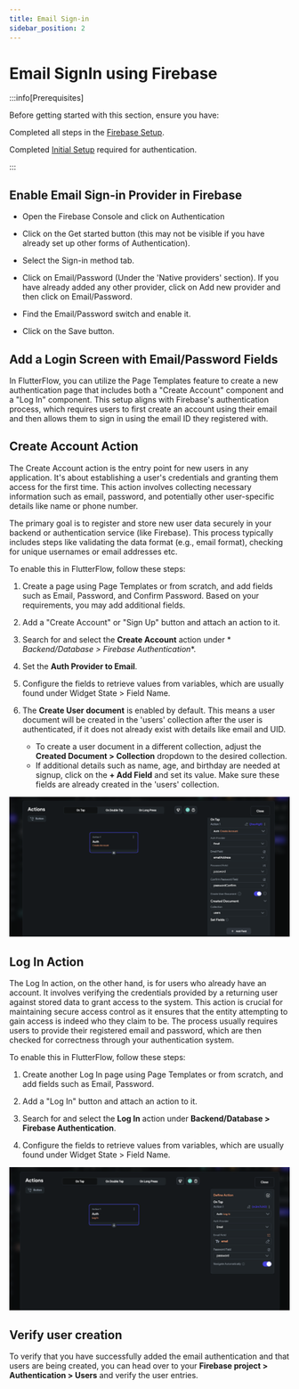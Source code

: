 ```yaml
---
title: Email Sign-in
sidebar_position: 2
---
```


# Email SignIn using Firebase

:::info[Prerequisites]

Before getting started with this section, ensure you have:

Completed all steps in
the [Firebase Setup](/docs/Integrations/Authentication/How%20Tos/Firebase%20Authebase%20Auth/initial-setup.md).

Completed [Initial Setup](/docs/Integrations/Authentication/How%20Tos/Firebase%20Authebase%20Auth/initial-setup.md)
required for authentication.

:::

## Enable Email Sign-in Provider in Firebase

- Open the Firebase Console and click on Authentication
- Click on the Get started button (this may not be visible if you have already
  set up other forms of Authentication).

- Select the Sign-in method tab.

- Click on Email/Password (Under the 'Native providers' section). If you have
  already added any other provider, click on Add new provider and then click on
  Email/Password.

- Find the Email/Password switch and enable it.

- Click on the Save button.

## Add a Login Screen with Email/Password Fields

In FlutterFlow, you can utilize the Page Templates feature to create a new
authentication page that includes both a "Create Account" component and a "Log
In" component. This setup aligns with Firebase's authentication process, which
requires users to first create an account using their email and then allows them
to sign in using the email ID they registered with.

## Create Account Action

The Create Account action is the entry point for new users in any application.
It's about establishing a user's credentials and granting them access for the
first time. This action involves collecting necessary information such as email,
password, and potentially other user-specific details like name or phone number.

The primary goal is to register and store new user data securely in your backend
or authentication service (like Firebase). This process typically includes steps
like validating the data format (e.g., email format), checking for unique
usernames or email addresses etc.

To enable this in FlutterFlow, follow these steps:

1. Create a page using Page Templates or from scratch, and add fields such as
   Email, Password, and Confirm Password. Based on your requirements, you may
   add
   additional fields.
2. Add a "Create Account" or "Sign Up" button and attach an action to it.

3. Search for and select the **Create Account** action under *
   *Backend/Database >
   Firebase Authentication**.
4. Set the **Auth Provider to Email**.
5. Configure the fields to retrieve values from variables, which are usually
   found
   under Widget State > Field Name.
6. The **Create User document** is enabled by default. This means a user
   document will
   be created in the 'users' collection after the user is authenticated, if it
   does
   not already exist with details like email and UID.

    - To create a user document in a different collection, adjust the **Created
      Document > Collection** dropdown to the desired collection.
    - If additional details such as name, age, and birthday are needed at
      signup,
      click on the **+ Add Field** and set its value. Make sure these fields are
      already
      created in the 'users' collection.

<img src="create-account-action.png" alt="create-account-action.png"  />

## Log In Action

The Log In action, on the other hand, is for users who already have an account.
It involves verifying the credentials provided by a returning user against
stored data to grant access to the system. This action is crucial for
maintaining secure access control as it ensures that the entity attempting to
gain access is indeed who they claim to be. The process usually requires users
to provide their registered email and password, which are then checked for
correctness through your authentication system.

To enable this in FlutterFlow, follow these steps:

1. Create another Log In page using Page Templates or from scratch, and add
   fields such as
   Email, Password.
2. Add a "Log In" button and attach an action to it.

3. Search for and select the **Log In** action under **Backend/Database >
   Firebase Authentication**.

4. Configure the fields to retrieve values from variables, which are usually
   found
   under Widget State > Field Name.

<img src="login-action.png" alt="login-action.png"  />

## Verify user creation

To verify that you have successfully added the email authentication and that
users are being created, you can head over to your **Firebase project >
Authentication > Users** and verify the user entries.





